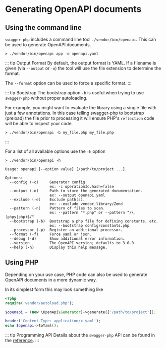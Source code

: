 # Generating OpenAPI documents

## Using the command line

`swagger-php` includes a command line tool `./vendor/bin/openapi`. This can be used to generate OpenAPI documents.

```shell
> ./vendor/bin/openapi app -o openapi.yaml
```

::: tip Output Format
By default, the output format is YAML. If a filename is given (via `--output` or `-o`)
the tool will use the file extension to determine the format.

The `--format` option can be used to force a specific format.
:::

::: tip Bootstrap
The bootstrap option `-b` is useful when trying to use `swagger-php` without proper autoloading.

For example, you might want to evaluate the library using a single file with just a few annotations.
In this case telling swagger-php to bootstrap (preload) the file prior to processing it will ensure
PHP's `reflection` code will be able to inspect your code.

```shell
> ./vendor/bin/openapi -b my_file.php my_file.php
```
:::


For a list of all available options use the `-h` option

```shell
> ./vendor/bin/openapi -h

Usage: openapi [--option value] [/path/to/project ...]

Options:
  --config (-c)     Generator config
                    ex: -c operationId.hash=false
  --output (-o)     Path to store the generated documentation.
                    ex: --output openapi.yaml
  --exclude (-e)    Exclude path(s).
                    ex: --exclude vendor,library/Zend
  --pattern (-n)    Pattern of files to scan.
                    ex: --pattern "*.php" or --pattern "/\.(phps|php)$/"
  --bootstrap (-b)  Bootstrap a php file for defining constants, etc.
                    ex: --bootstrap config/constants.php
  --processor (-p)  Register an additional processor.
  --format (-f)     Force yaml or json.
  --debug (-d)      Show additional error information.
  --version         The OpenAPI version; defaults to 3.0.0.
  --help (-h)       Display this help message.
```

## Using PHP

Depending on your use case, PHP code can also be used to generate OpenAPI documents in a more dynamic way.

In its simplest form this may look something like

```php
<?php
require('vendor/autoload.php');

$openapi = (new \OpenApi\Generator)->generate(['/path/to/project']);

header('Content-Type: application/x-yaml');
echo $openapi->toYaml();
```

::: tip Programming API
Details about the `swagger-php` API can be found in the [reference](../reference/index.md).
:::
